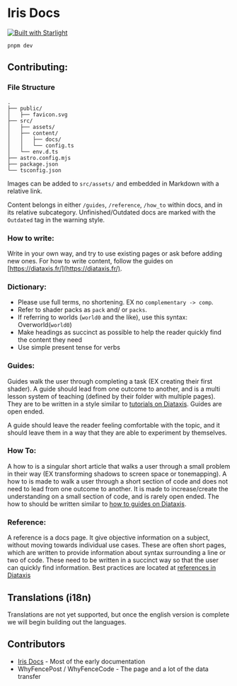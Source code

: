 # Iris Docs

[![Built with Starlight](https://astro.badg.es/v2/built-with-starlight/tiny.svg)](https://starlight.astro.build)

```
pnpm dev
```

## Contributing:

### File Structure

```
.
├── public/
│   ├── favicon.svg
├── src/
│   ├── assets/
│   ├── content/
│   │   ├── docs/
│   │   └── config.ts
│   └── env.d.ts
├── astro.config.mjs
├── package.json
└── tsconfig.json
```

Images can be added to `src/assets/` and embedded in Markdown with a relative link.

Content belongs in either `/guides`, `/reference`, `/how_to` within docs, and in its relative subcategory.
Unfinished/Outdated docs are marked with the `Outdated` tag in the warning style.

### How to write:

Write in your own way, and try to use existing pages or ask before adding new ones. For how to write content, follow the guides on [https://diataxis.fr/](https://diataxis.fr/).

### Dictionary:

- Please use full terms, no shortening. EX no `complementary -> comp`.
- Refer to shader packs as `pack` and/ or `packs`.
- If referring to worlds (`world0` and the like), use this syntax: Overworld(`world0`)
- Make headings as succinct as possible to help the reader quickly find the content they need
- Use simple present tense for verbs

### Guides:
Guides walk the user through completing a task (EX creating their first shader). A guide should lead from one outcome to another, and is a multi lesson system of teaching (defined by their folder with multiple pages). They are to be written in a style similar to [tutorials on Diataxis](https://diataxis.fr/tutorials/). Guides are open ended.

A guide should leave the reader feeling comfortable with the topic, and it should leave them in a way that they are able to experiment by themselves.

### How To:
A how to is a singular short article that walks a user through a small problem in their way (EX transforming shadows to screen space or tonemapping). A how to is made to walk a user through a short section of code and does not need to lead from one outcome to another. It is made to increase/create the understanding on a small section of code, and is rarely open ended. The how to should be written similar to [how to guides on Diataxis](https://diataxis.fr/how-to-guides/).

### Reference:
A reference is a docs page. It give objective information on a subject, without moving towards individual use cases. These are often short pages, which are written to provide information about syntax surrounding a line or two of code. These need to be written in a succinct way so that the user can quickly find information. Best practices are located at [references in Diataxis](https://diataxis.fr/reference/)

## Translations (i18n)
Translations are not yet supported, but once the english version is complete we will begin building out the languages.

## Contributors
- [Iris Docs](https://github.com/IrisShaders/ShaderDoc/tree/master) - Most of the early documentation
- WhyFencePost / WhyFenceCode - The page and a lot of the data transfer